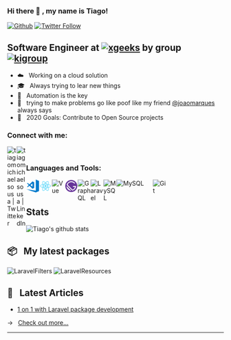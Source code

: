 ### Hi there 👋 , my name is Tiago!

[![Github](https://img.shields.io/static/v1?label=Github&message=%E2%9D%A4&logo=GitHub&style=for-the-badge)](https://github.com/tiagomichaelsousa)
[![Twitter Follow](https://img.shields.io/twitter/follow/tmichaelsousa?color=1DA1F2&logo=twitter&style=for-the-badge)](https://twitter.com/intent/follow?original_referer=https%3A%2F%2Fgithub.com%2Ftiagomichaelsousa&screen_name=tmichaelsousa)

## Software Engineer at [<img src="https://xgeeks.io/assets/favicon/favicon-32.png" alt="xgeeks" width="18" />][xgeeks] by group [<img src="https://www.kigroup.de/favicon-32x32.png" alt="kigroup" width="20" />][kigroup]

- ☁️ &nbsp; Working on a cloud solution
- 🎓 &nbsp; Always trying to lear new things
- 🤖 &nbsp; Automation is the key
- 💨 &nbsp; trying to make problems go like poof like my friend [@joaomarques][ruau] always says
- 🥅 &nbsp; 2020 Goals: Contribute to Open Source projects

### Connect with me:

[<img align="left" alt="tiagomichaelsousa | Twitter" width="22px" src="https://cdn.jsdelivr.net/npm/simple-icons@v3/icons/twitter.svg" />][twitter]
[<img align="left" alt="tiagomichaelsousa | LinkedIn" width="22px" src="https://cdn.jsdelivr.net/npm/simple-icons@v3/icons/linkedin.svg" />][linkedin]

<br />

### Languages and Tools:

[<img align="left" alt="Vscode" width="30px" src="https://raw.githubusercontent.com/github/explore/80688e429a7d4ef2fca1e82350fe8e3517d3494d/topics/visual-studio-code/visual-studio-code.png" />][vscode]
[<img align="left" alt="React" width="30px" src="https://raw.githubusercontent.com/github/explore/80688e429a7d4ef2fca1e82350fe8e3517d3494d/topics/react/react.png" />][react]
[<img align="left" alt="Vue" width="30px" src="https://vuejs.org/images/icons/favicon-32x32.png" />][vue]
[<img align="left" alt="Gatsby" width="30px" src="https://raw.githubusercontent.com/github/explore/e94815998e4e0713912fed477a1f346ec04c3da2/topics/gatsby/gatsby.png" />][gatsby]
[<img align="left" alt="GraphQL" width="30px" src="https://graphql.org/img/logo.svg" />][graphql]
[<img align="left" alt="Laravel" width="30px" src="https://raw.githubusercontent.com/laravel/art/master/logo-mark/4%20PNG/1%20PMS/laravel-mark-PMS-red-1788C.png" />][laravel]
[<img align="left" alt="MySQL" width="30px" src="https://cdn.iconscout.com/icon/free/png-512/mysql-19-1174939.png" />][mysql]
[<img align="left" alt="MySQL" width="85px" src="https://redis.io/images/redis.png" />][redis]
[<img align="left" alt="Git" width="30px" src="https://docs.github.com/assets/images/site/favicon.png" />][github]

<br />
<br />

## Stats

![Tiago's github stats](https://github-readme-stats.vercel.app/api?username=tiagomichaelsousa&count_private=true&show_icons=true&theme=nord&hide=contribs)

## 📦 &nbsp; My latest packages

![LaravelFilters](https://github-readme-stats.vercel.app/api/pin?username=tiagomichaelsousa&repo=LaravelFilters&theme=nord)
![LaravelResources](https://github-readme-stats.vercel.app/api/pin?username=tiagomichaelsousa&repo=LaravelResources&theme=nord)

## 📖 &nbsp; Latest Articles

<!-- BLOG-POST-LIST:START -->
- [1 on 1  with Laravel package development](https://medium.com/xgeeks/1-on-1-with-laravel-package-development-12de93953e?source=rss-b0d3f045696e------2)
<!-- BLOG-POST-LIST:END -->

→ &nbsp; [Check out more...](https://medium.com/@tiagomichaelsousa)

---

[twitter]: https://twitter.com/tmichaelsousa
[linkedin]: https://www.linkedin.com/in/tiagomichaelsousa
[xgeeks]: https://xgeeks.io
[kigroup]: https://www.kigroup.de
[ruau]: https://github.com/jpmarques66
[vscode]: https://code.visualstudio.com
[react]: https://reactjs.org
[vue]: https://vuejs.org
[gatsby]: https://www.gatsbyjs.com
[graphql]: https://graphql.org
[laravel]: https://laravel.com
[mysql]: https://www.mysql.com
[redis]: https://redis.io
[github]: https://code.visualstudio.com
